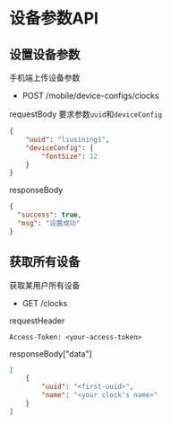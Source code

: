 # 设备参数API

## 设置设备参数
手机端上传设备参数

* POST /mobile/device-configs/clocks

requestBody
要求参数`uuid`和`deviceConfig`

```json
{
	"uuid": "liusining1",
	"deviceConfig": {
		"fontSize": 12
	}
}
```

responseBody

```json
{
  "success": true,
  "msg": "设置成功"
}
```

## 获取所有设备
获取某用户所有设备

* GET /clocks

requestHeader
```
Access-Token: <your-access-token>
```

responseBody["data"]
```json
[
	{
		"uuid": "<first-uuid>",
		"name": "<your clock's name>"
	}
]
```

